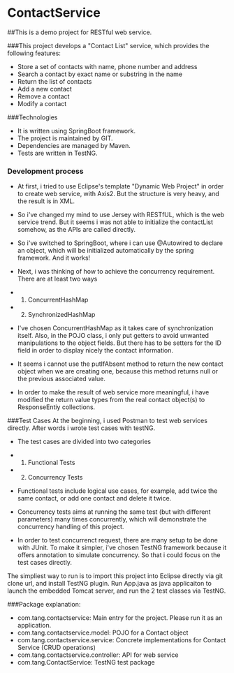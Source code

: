 # ContactService

##This is a demo project for RESTful web service.

###This project develops a "Contact List" service, which provides the following features:
- Store a set of contacts with name, phone number and address
- Search a contact by exact name or substring in the name
- Return the list of contacts
- Add a new contact
- Remove a contact
- Modify a contact

###Technologies
- It is written using SpringBoot framework. 
- The project is maintained by GIT.
- Dependencies are managed by Maven.
- Tests are written in TestNG.

### Development process
- At first, i tried to use Eclipse's template "Dynamic Web Project" in order to create web service, with Axis2. But the structure is very heavy, and the result is in XML.

- So i've changed my mind to use Jersey with RESTfUL, which is the web service trend. But it seems i was not able to initialize the contactList somehow, as the APIs are called directly.

- So i've switched to SpringBoot, where i can use @Autowired to declare an object, which will be initialized automatically by the spring framework. And it works!

- Next, i was thinking of how to achieve the concurrency requirement. There are at least two ways
- 1. ConcurrentHashMap
- 2. SynchronizedHashMap
- I've chosen ConcurrentHashMap as it takes care of synchronization itself. Also, in the POJO class, i only put getters to avoid unwanted manipulations to the object fields. But there has to be setters for the ID field in order to display nicely the contact information.
- It seems i cannot use the putIfAbsent method to return the new contact object when we are creating one, because this method returns null or the previous associated value.

- In order to make the result of web service more meaningful, i have modified the return value types from the real contact object(s) to ResponseEntiy collections.

###Test Cases
At the beginning, i used Postman to test web services directly.
After words i wrote test cases with testNG.

- The test cases are divided into two categories
- 1. Functional Tests
- 2. Concurrency Tests

- Functional tests include logical use cases, for example, add twice the same contact, or add one contact and delete it twice.

- Concurrency tests aims at running the same test (but with different parameters) many times concurrently, which will demonstrate the concurrency handling of this project.

- In order to test concurrenct request, there are many setup to be done with JUnit. To make it simpler, i've chosen TestNG framework because it offers annotation to simulate concurrency. So that i could focus on the test cases directly.

The simpliest way to run is to import this project into Eclipse directly via git clone url, and install TestNG plugin. Run App.java as java applicaiton to launch the embedded Tomcat server, and run the 2 test classes via TestNG.

###Package explanation:
- com.tang.contactservice: Main entry for the project. Please run it as an application.
- com.tang.contactservice.model: POJO for a Contact object
- com.tang.contactservice.service: Concrete implementations for Contact Service (CRUD operations)
- com.tang.contactservice.controller: API for web service
- com.tang.ContactService: TestNG test package

